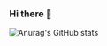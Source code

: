### Hi there 👋


![Anurag's GitHub stats](https://github-readme-stats.vercel.app/api?username=farisfadhail&show_icons=true&theme=radical)

